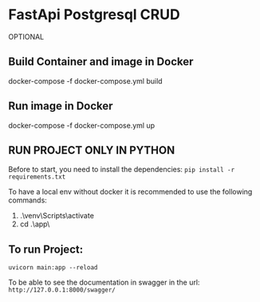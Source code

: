 
# FastApi Postgresql CRUD


OPTIONAL 

## Build Container and image in Docker 
docker-compose -f docker-compose.yml build

## Run image in Docker 
docker-compose -f docker-compose.yml up

## RUN PROJECT ONLY IN PYTHON

Before to start, you need to install the dependencies:
`pip install -r requirements.txt`

To have a local env without docker it is recommended to use the following commands:

1.  .\venv\Scripts\activate
2. cd .\app\

## To run Project:

    uvicorn main:app --reload

To be able to see the documentation in swagger in the url:
`http://127.0.0.1:8000/swagger/`

